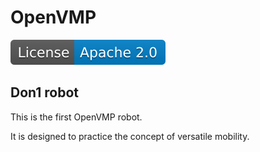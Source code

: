 # OpenVMP

[![License](./apache20.svg)](./LICENSE.txt)

## Don1 robot

This is the first OpenVMP robot.

It is designed to practice the concept of versatile mobility.

